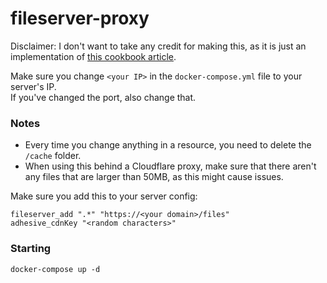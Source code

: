 # fileserver-proxy

Disclaimer: I don't want to take any credit for making this, as it is just an implementation of [this cookbook article](https://cookbook.fivem.net/2019/10/29/optimizing-resource-downloads-using-a-caching-proxy/).

Make sure you change `<your IP>` in the `docker-compose.yml` file to your server's IP. <br/>
If you've changed the port, also change that. <br/>

### Notes

- Every time you change anything in a resource, you need to delete the `/cache` folder.
- When using this behind a Cloudflare proxy, make sure that there aren't any files that are larger than 50MB, as this might cause issues.

Make sure you add this to your server config:

```
fileserver_add ".*" "https://<your domain>/files"
adhesive_cdnKey "<random characters>"
```

### Starting

```
docker-compose up -d
```
